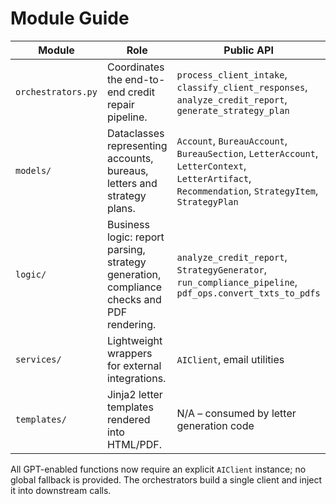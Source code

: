 # Module Guide

| Module | Role | Public API | Key Dependencies |
| ------ | ---- | ---------- | ---------------- |
| `orchestrators.py` | Coordinates the end-to-end credit repair pipeline. | `process_client_intake`, `classify_client_responses`, `analyze_credit_report`, `generate_strategy_plan` | `logic.*`, `session_manager`, `analytics_tracker` |
| `models/` | Dataclasses representing accounts, bureaus, letters and strategy plans. | `Account`, `BureauAccount`, `BureauSection`, `LetterAccount`, `LetterContext`, `LetterArtifact`, `Recommendation`, `StrategyItem`, `StrategyPlan` | `dataclasses`, `typing` |
| `logic/` | Business logic: report parsing, strategy generation, compliance checks and PDF rendering. | `analyze_credit_report`, `StrategyGenerator`, `run_compliance_pipeline`, `pdf_ops.convert_txts_to_pdfs` | OpenAI API, PDF utilities |
| `services/` | Lightweight wrappers for external integrations. | `AIClient`, email utilities | `requests`, `smtplib` |
| `templates/` | Jinja2 letter templates rendered into HTML/PDF. | N/A – consumed by letter generation code | `Jinja2`, `logic.utils.pdf_ops` |

All GPT-enabled functions now require an explicit `AIClient` instance; no global
fallback is provided. The orchestrators build a single client and inject it into
downstream calls.
